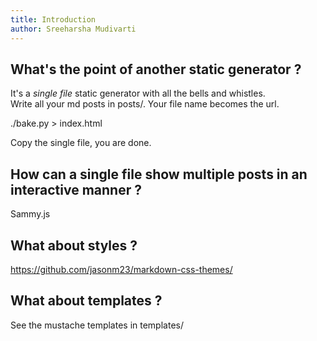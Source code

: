 ```yaml
---
title: Introduction
author: Sreeharsha Mudivarti
---
```


## What's the point of another static generator ?  

It's a *single file* static generator with all the bells and whistles.  
Write all your md posts in posts/. Your file name becomes the url.  

./bake.py > index.html  

Copy the single file, you are done.  

## How can a single file show multiple posts in an interactive manner ?  
Sammy.js  

## What about styles ?  
https://github.com/jasonm23/markdown-css-themes/  

## What about templates ?  
See the mustache templates in templates/  

